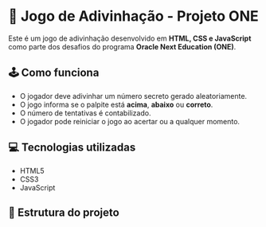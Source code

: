 # 🎯 Jogo de Adivinhação - Projeto ONE

Este é um jogo de adivinhação desenvolvido em **HTML, CSS e JavaScript** como parte dos desafios do programa **Oracle Next Education (ONE)**.

## 🕹️ Como funciona

- O jogador deve adivinhar um número secreto gerado aleatoriamente.
- O jogo informa se o palpite está **acima**, **abaixo** ou **correto**.
- O número de tentativas é contabilizado.
- O jogador pode reiniciar o jogo ao acertar ou a qualquer momento.

## 💻 Tecnologias utilizadas

- HTML5
- CSS3
- JavaScript

## 📁 Estrutura do projeto

